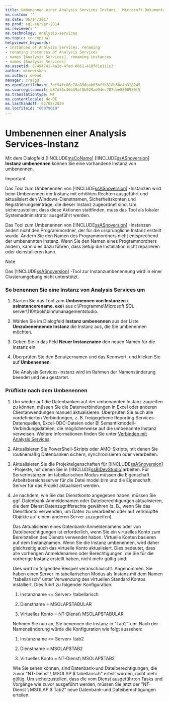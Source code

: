 ```yaml
---
title: Umbenennen einer Analysis Services Instanz | Microsoft-Dokumentation
ms.custom: ''
ms.date: 06/14/2017
ms.prod: sql-server-2014
ms.reviewer: ''
ms.technology: analysis-services
ms.topic: conceptual
helpviewer_keywords:
- instances of Analysis Services, renaming
- renaming instances of Analysis Services
- names [Analysis Services], renaming instances
- names [Analysis Services]
ms.assetid: 87494741-4a2e-4fed-8061-418fd1e111c3
author: minewiskan
ms.author: owend
manager: craigg
ms.openlocfilehash: 3ef94fc86c78e896eab03bffb318b58e4b328245
ms.sourcegitcommit: b87d36c46b39af8b929ad94ec707dee8800950f5
ms.translationtype: MT
ms.contentlocale: de-DE
ms.lasthandoff: 02/08/2020
ms.locfileid: "66079619"
---
```

# <a name="rename-an-analysis-services-instance"></a>Umbenennen einer Analysis Services-Instanz
  Mit dem Dialogfeld [!INCLUDE[msCoName](../../includes/msconame-md.md)] [!INCLUDE[ssASnoversion](../../includes/ssasnoversion-md.md)] **Instanz umbenennen** können Sie eine vorhandene Instanz von umbenennen.  
  
> [!IMPORTANT]  
>  Das Tool zum Umbenennen von [!INCLUDE[ssASnoversion](../../includes/ssasnoversion-md.md)] -Instanzen wird beim Umbenennen der Instanz mit erhöhten Rechten ausgeführt und aktualisiert den Windows-Dienstnamen, Sicherheitskonten und Registrierungseinträge, die dieser Instanz zugeordnet sind. Um sicherzustellen, dass diese Aktionen stattfinden, muss das Tool als lokaler Systemadministrator ausgeführt werden.  
  
 Das Tool zum Umbenennen von [!INCLUDE[ssASnoversion](../../includes/ssasnoversion-md.md)] -Instanzen ändert nicht den Programmordner, der für die ursprüngliche Instanz erstellt wurde. Ändern Sie den Namen des Programmordners nicht entsprechend der umbenannten Instanz. Wenn Sie den Namen eines Programmordners ändern, kann dies dazu führen, dass Setup die Installation nicht reparieren oder deinstallieren kann.  
  
> [!NOTE]  
>  Das [!INCLUDE[ssASnoversion](../../includes/ssasnoversion-md.md)] -Tool zur Instanzumbenennung wird in einer Clusterumgebung nicht unterstützt.  
  
### <a name="to-rename-an-instance-of-analysis-services"></a>So benennen Sie eine Instanz von Analysis Services um  
  
1.  Starten Sie das Tool zum **Umbenennen von Instanzen** ( **asinstancerename. exe**) aus c:\Programme\Microsoft SQL server\110\tools\binn\managementstudio.  
  
2.  Wählen Sie im Dialogfeld **Instanz umbenennen** aus der Liste **Umzubenennende Instanz** die Instanz aus, die Sie umbenennen möchten.  
  
3.  Geben Sie in das Feld **Neuer Instanzname** den neuen Namen für die Instanz ein.  
  
4.  Überprüfen Sie den Benutzernamen und das Kennwort, und klicken Sie auf **Umbenennen**.  
  
     Die Analysis Services-Instanz wird im Rahmen der Namensänderung beendet und neu gestartet.  
  
### <a name="post-rename-checklist"></a>Prüfliste nach dem Umbenennen  
  
1.  Um wieder auf die Datenbanken auf der umbenannten Instanz zugreifen zu können, müssen Sie die Datenverbindungen in Excel oder anderen Clientanwendungen manuell aktualisieren. Überprüfen Sie auch alle vordefinierten Verbindungen, z. B. freigegebene Reporting Services-Datenquellen, Excel-ODC-Dateien oder BI Semantikmodell-Verbindungsdateien, die möglicherweise auf die umbenannte Instanz verweisen. Weitere Informationen finden Sie unter [Verbinden mit Analysis Services](connect-to-analysis-services.md).  
  
2.  Aktualisieren Sie PowerShell-Skripts oder AMO-Skripts, mit denen Sie routinemäßig Datenbanken sichern, synchronisieren oder verarbeiten.  
  
3.  Aktualisieren Sie die Projekteigenschaften für [!INCLUDE[ssASnoversion](../../includes/ssasnoversion-md.md)] -Projekte, mit denen Sie in [!INCLUDE[ssBIDevStudio](../../includes/ssbidevstudio-md.md)]arbeiten. Für Serverinstanzen im tabellarischen Modus müssen die Eigenschaft Arbeitsbereichsserver für die Datei model.bim und die Eigenschaft Server für das Projekt aktualisiert werden.  
  
4.  Je nachdem, wie Sie das Dienstkonto angegeben haben, müssen Sie ggf. Datenbank-Anmeldenamen oder Dateiberechtigungen aktualisieren, die dem Dienst Datenzugriffsrechte gewähren (z. B., wenn Sie das Dienstkonto verwenden, um Daten zu verarbeiten oder auf verknüpfte Objekte auf einem anderen Server zuzugreifen).  
  
     Das Aktualisieren eines Datenbank-Anmeldenamens oder von Dateiberechtigungen ist erforderlich, wenn Sie ein virtuelles Konto zum Bereitstellen des Diensts verwendet haben. Virtuelle Konten basieren auf dem Instanznamen. Wenn Sie die Instanz umbenennen, wird daher gleichzeitig auch das virtuelle Konto aktualisiert. Dies bedeutet, dass alle vorherigen Anmeldenamen oder Berechtigungen, die Sie für die vorherige Instanz erstellt haben, nicht mehr gültig sind.  
  
     Dies wird im folgenden Beispiel veranschaulicht. Angenommen, Sie haben einen Server im tabellarischen Modus als Instanz mit dem Namen "tabellarisch" unter Verwendung des virtuellen Standard Kontos installiert. Dies führt zu folgender Konfiguration:  
  
    1.  Instanzname \<= Server> \tabellarisch  
  
    2.  Dienstname = MSOLAP$TABULAR  
  
    3.  Virtuelles Konto = NT-Dienst\ MSOLAP$TABULAR  
  
     Nehmen Sie nun an, Sie benennen die Instanz in "Tab2" um. Nach der Namensänderung würde die Konfiguration wie folgt aussehen:  
  
    1.  Instanzname \<= Server> \tab2  
  
    2.  Dienstname = MSOLAP$TAB2  
  
    3.  Virtuelles Konto = NT-Dienst\ MSOLAP$TAB2  
  
     Wie Sie sehen können, sind Datenbank-und Dateiberechtigungen, die zuvor "NT-Dienst \ MSOLAP $ tabellarisch" erteilt wurden, nicht mehr gültig. Um sicherzustellen, dass die vom Dienst ausgeführten Tasks und Vorgänge wie zuvor ausgeführt werden, müssen Sie jetzt der "NT-Dienst \ MSOLAP $ Tab2" neue Datenbank-und Dateiberechtigungen erteilen.  
  
  
